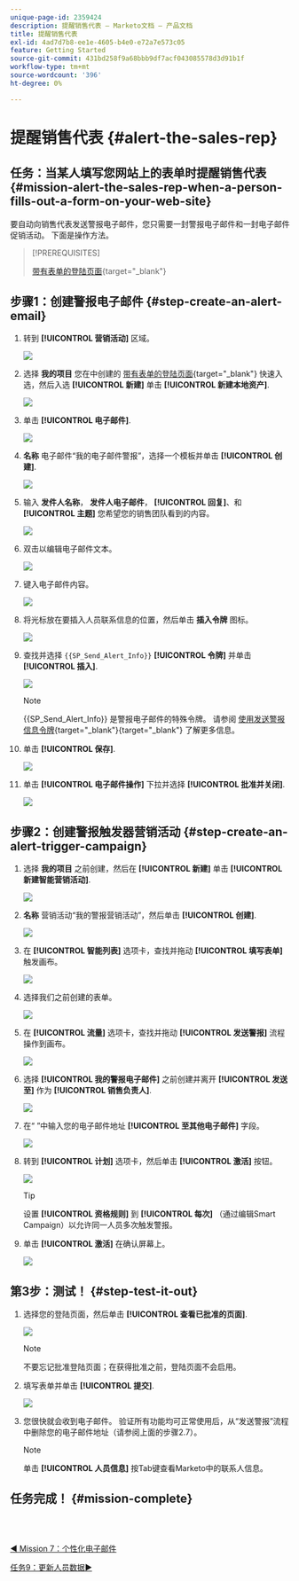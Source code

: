 ```yaml
---
unique-page-id: 2359424
description: 提醒销售代表 — Marketo文档 — 产品文档
title: 提醒销售代表
exl-id: 4ad7d7b8-ee1e-4605-b4e0-e72a7e573c05
feature: Getting Started
source-git-commit: 431bd258f9a68bbb9df7acf043085578d3d91b1f
workflow-type: tm+mt
source-wordcount: '396'
ht-degree: 0%

---
```


# 提醒销售代表 {#alert-the-sales-rep}

## 任务：当某人填写您网站上的表单时提醒销售代表 {#mission-alert-the-sales-rep-when-a-person-fills-out-a-form-on-your-web-site}

要自动向销售代表发送警报电子邮件，您只需要一封警报电子邮件和一封电子邮件促销活动。 下面是操作方法。

>[!PREREQUISITES]
>
>[带有表单的登陆页面](/help/marketo/getting-started/quick-wins/landing-page-with-a-form.md){target="_blank"}

## 步骤1：创建警报电子邮件 {#step-create-an-alert-email}

1. 转到 **[!UICONTROL 营销活动]** 区域。

   ![](assets/alert-the-sales-rep-1.png)

1. 选择 **我的项目** 您在中创建的 [带有表单的登陆页面](/help/marketo/getting-started/quick-wins/landing-page-with-a-form.md){target="_blank"} 快速入选，然后入选 **[!UICONTROL 新建]** 单击 **[!UICONTROL 新建本地资产]**.

   ![](assets/alert-the-sales-rep-2.png)

1. 单击 **[!UICONTROL 电子邮件]**.

   ![](assets/alert-the-sales-rep-3.png)

1. **名称** 电子邮件“我的电子邮件警报”，选择一个模板并单击 **[!UICONTROL 创建]**.

   ![](assets/alert-the-sales-rep-4.png)

1. 输入 **发件人名称**， **发件人电子邮件**， **[!UICONTROL 回复]**、和 **[!UICONTROL 主题]** 您希望您的销售团队看到的内容。

   ![](assets/alert-the-sales-rep-5.png)

1. 双击以编辑电子邮件文本。

   ![](assets/alert-the-sales-rep-6.png)

1. 键入电子邮件内容。

   ![](assets/alert-the-sales-rep-7.png)

1. 将光标放在要插入人员联系信息的位置，然后单击 **插入令牌** 图标。

   ![](assets/alert-the-sales-rep-8.png)

1. 查找并选择 `{{SP_Send_Alert_Info}}` **[!UICONTROL 令牌]** 并单击 **[!UICONTROL 插入]**.

   ![](assets/alert-the-sales-rep-9.png)

   >[!NOTE]
   >
   >{{SP_Send_Alert_Info}} 是警报电子邮件的特殊令牌。 请参阅 [使用发送警报信息令牌](/help/marketo/product-docs/email-marketing/general/using-tokens/use-the-send-alert-info-token.md){target="_blank"}{target="_blank"} 了解更多信息。

1. 单击 **[!UICONTROL 保存]**.

   ![](assets/alert-the-sales-rep-10.png)

1. 单击 **[!UICONTROL 电子邮件操作]** 下拉并选择 **[!UICONTROL 批准并关闭]**.

   ![](assets/alert-the-sales-rep-11.png)

## 步骤2：创建警报触发器营销活动 {#step-create-an-alert-trigger-campaign}

1. 选择 **我的项目** 之前创建，然后在 **[!UICONTROL 新建]** 单击 **[!UICONTROL 新建智能营销活动]**.

   ![](assets/alert-the-sales-rep-12.png)

1. **名称** 营销活动“我的警报营销活动”，然后单击 **[!UICONTROL 创建]**.

   ![](assets/alert-the-sales-rep-13.png)

1. 在 **[!UICONTROL 智能列表]** 选项卡，查找并拖动 **[!UICONTROL 填写表单]** 触发画布。

   ![](assets/alert-the-sales-rep-14.png)

1. 选择我们之前创建的表单。

   ![](assets/alert-the-sales-rep-15.png)

1. 在 **[!UICONTROL 流量]** 选项卡，查找并拖动 **[!UICONTROL 发送警报]** 流程操作到画布。

   ![](assets/alert-the-sales-rep-16.png)

1. 选择 **[!UICONTROL 我的警报电子邮件]** 之前创建并离开 **[!UICONTROL 发送至]** 作为 **[!UICONTROL 销售负责人]**.

   ![](assets/alert-the-sales-rep-17.png)

1. 在“ ”中输入您的电子邮件地址 **[!UICONTROL 至其他电子邮件]** 字段。

   ![](assets/alert-the-sales-rep-18.png)

1. 转到 **[!UICONTROL 计划]** 选项卡，然后单击 **[!UICONTROL 激活]** 按钮。

   ![](assets/alert-the-sales-rep-19.png)

   >[!TIP]
   >
   >设置 **[!UICONTROL 资格规则]** 到 **[!UICONTROL 每次]** （通过编辑Smart Campaign）以允许同一人员多次触发警报。

1. 单击 **[!UICONTROL 激活]** 在确认屏幕上。

   ![](assets/alert-the-sales-rep-20.png)

## 第3步：测试！ {#step-test-it-out}

1. 选择您的登陆页面，然后单击 **[!UICONTROL 查看已批准的页面]**.

   ![](assets/alert-the-sales-21.png)

   >[!NOTE]
   >
   >不要忘记批准登陆页面；在获得批准之前，登陆页面不会启用。

1. 填写表单并单击 **[!UICONTROL 提交]**.

   ![](assets/alert-the-sales-22.png)

1. 您很快就会收到电子邮件。 验证所有功能均可正常使用后，从“发送警报”流程中删除您的电子邮件地址（请参阅上面的步骤2.7）。

   >[!NOTE]
   >
   >单击 **[!UICONTROL 人员信息]** 按Tab键查看Marketo中的联系人信息。

## 任务完成！ {#mission-complete}

<br> 

[◄ Mission 7：个性化电子邮件](/help/marketo/getting-started/quick-wins/personalize-an-email.md)

[任务9：更新人员数据►](/help/marketo/getting-started/quick-wins/update-person-data.md)
